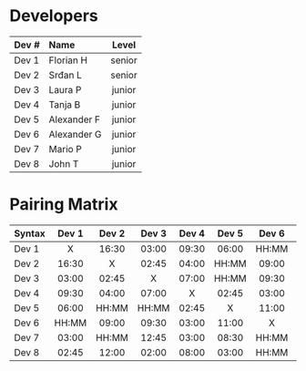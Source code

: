 # Developers

| Dev # |  Name       | Level  |
| :---  |    :----    | :---:  |
| Dev 1 | Florian H   | senior |
| Dev 2 | Srđan L     | senior |
| Dev 3 | Laura P     | junior |
| Dev 4 | Tanja B     | junior |
| Dev 5 | Alexander F | junior |
| Dev 6 | Alexander G | junior |
| Dev 7 | Mario P     | junior |
| Dev 8 | John T      | junior |

# Pairing Matrix

| Syntax      | Dev 1       | Dev 2       | Dev 3       | Dev 4       | Dev 5       | Dev 6       | Dev 7       | Dev 8       | Research      |
| :---        |    :----:   |    :----:   |    :----:   |    :----:   |    :----:   |    :----:   |    :----:   |    :----:   |   :----:      |
| Dev 1       | X           | 16:30       | 03:00       | 09:30       | 06:00       | HH:MM       | 03:00       | 02:45       | HH:MM         |
| Dev 2       | 16:30       | X           | 02:45       | 04:00       | HH:MM       | 09:00       | HH:MM       | 12:00       | HH:MM         |
| Dev 3       | 03:00       | 02:45       | X           | 07:00       | HH:MM       | 09:30       | 12:45       | 02:00       | HH:MM         |
| Dev 4       | 09:30       | 04:00       | 07:00       | X           | 02:45       | 03:00       | 03:00       | 08:00       | HH:MM         |
| Dev 5       | 06:00       | HH:MM       | HH:MM       | 02:45       | X           | 11:00       | 08:30       | 03:00       | HH:MM         |
| Dev 6       | HH:MM       | 09:00       | 09:30       | 03:00       | 11:00       | X           | HH:MM       | HH:MM       | HH:MM         |
| Dev 7       | 03:00       | HH:MM       | 12:45       | 03:00       | 08:30       | HH:MM       | X           | 04:00       | 02:45         |
| Dev 8       | 02:45       | 12:00       | 02:00       | 08:00       | 03:00       | HH:MM       | 04:00       | X           | HH:MM         |

